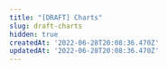 ```yaml
---
title: "[DRAFT] Charts"
slug: draft-charts
hidden: true
createdAt: '2022-06-28T20:08:36.470Z'
updatedAt: '2022-06-28T20:08:36.470Z'
---
```

